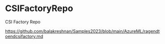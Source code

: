 # CSIFactoryRepo
CSI Factory Repo

https://github.com/balakreshnan/Samples2023/blob/main/AzureML/ragendtoendcsifactory.md
